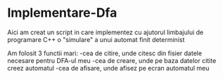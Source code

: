 # Implementare-Dfa

Aici am creat un script in care implementez cu ajutorul limbajului de programare C++ 
o "simulare" a unui automat finit determinist

Am folosit 3 functii mari:
-cea de citire, unde citesc din fisier datele necesare pentru DFA-ul meu
-cea de creare, unde pe baza datelor citite creez automatul
-cea de afisare, unde afisez pe ecran automatul meu
